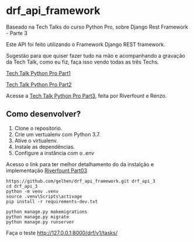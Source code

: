 # drf_api_framework
Baseado na Tech Talks do curso Python Pro, sobre Django Rest Framework - Parte 3

Este API foi feito utilizando o Framework Django REST framework.

Sugestão para que quiser fazer tudo na mão 
e acompanhando a gravação da Tech Talk, como eu fiz, 
faça isso vendo todas as três Techs.

[Tech Talk Python Pro Part1](https://www.youtube.com/watch?v=Kt4AOh9jz-8&list=PLA05yVJtRWYSQ0loqX4Er6wIwJ_sU8j3S)

[Tech Talk Python Pro Part2](https://www.youtube.com/watch?v=TP5lI1Cuo2g)

Acesse a [Tech Talk Python Pro Part3](https://www.youtube.com/watch?v=ZB9D0kEMkqs), feita por
Riverfount e Renzo.

## Como desenvolver?

1. Clone o repositorio.
2. Crie um vertualenv com Python 3.7.
3. Ative o virtualenv.
4. Instale as dependências.
5. Configure a instância com o .env

Acesso o link para ter melhor detalhamento do da instalção e implementação [Riverfount Part03](https://github.com/Riverfount/drf_api_presentation/blob/master/part03/PITCHME.md)

```console
https://github.com/gelhen/drf_api_framework.git drf_api_3
cd drf_api_3
python -m venv .venv 
source .venv\Scripts\activage
pip install -r requirements-dev.txt

python manage.py makemigrations
python manage.py migrate
python manage.py runserver

```

Faça o teste http://127.0.0.1:8000/drf/v1/tasks/
